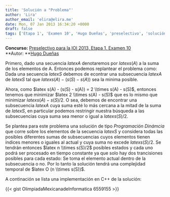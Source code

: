```yaml
---
title: 'Solución a "Problema"'
author: 'Lira'
author_email: 'elira@elira.me'
date: Mon, 07 Jan 2013 16:34:20 +0000
draft: false
tags: ['Etapa 1', 'Examen 10', 'Hugo Dueñas', 'preselectivo', 'solución', 'Soluciones Preselectivo 2013']
---
```


**Concurso:** [Preselectivo para la IOI 2013, Etapa 1, Examen 10](https://omegaup.com/arena/IOI2013E1P10) **Autor: **[Hugo Dueñas](mailto:hugochiquito.cpp@gmail.com)

Primero, dado una secuencia $latex A$ denotaremos por $latex s(A)$ a la suma de los elementos de A. Entonces podemos replantear el problema como: Dada una secuencia $latex S$ debemos de econtrar una subsecuencia $latex A$ de $latex S$ tal que $latex s(A) - (s(S) - s(A))$ sea la minima posible.

Ahora, como $latex s(A) - (s(S) - s(A)) = 2 \\times s(A) - s(S)$, entonces tenemos que minimizar $latex 2 \\times s(A) - s(S)$ que es lo mismo que minimizar $latex s(A) - s(S)/2$. O sea, debemos de encontrar una subsecuencia $latex A$ cuya suma esté lo más cercana a la mitad de la suma de $latex S$, en particular podemos restringir nuestra búsqueda a las subsecuencias cuya suma sea menor o igual a $latex s(S)/2$.

Se plantea para este problema una solución de tipo _Programación Dinámcia_ que corre sobre los elementos de la secuencia $latex S$ y considera todas las posibles diferentes sumas de subsecuencias cuyos elementos tienen índices menores o iguales al actual y cuya suma no excede $latex s(S)/2$. Se tendrán entonces $latex n \\times s(S)/2$ posibles estados y cada uno podrá ser procesado en tiempo constante ya que solo hay dos trancisiones posibles para cada estado: Se toma el elemento actual dentro de la subsecuencia o no. Por lo tanto la solución tendrá una complejidad temporal de $latex O (n \\times s(S))$.

A continación se lista una implementación en C++ de la solución:

{{< gist OlimpiadaMexicanadeInformatica 6559155 >}}